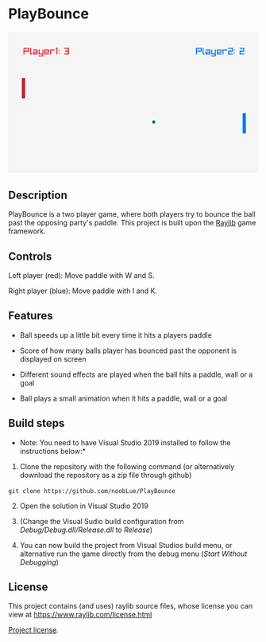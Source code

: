 # PlayBounce

 ![Gameplay](https://github.com/noobLue/PlayBounce/blob/master/misc/PlayBounce.gif?raw=true)

## Description

PlayBounce is a two player game, where both players try to bounce the ball past the opposing party's paddle. This project is built upon the [Raylib](https://github.com/raysan5/raylib) game framework. 

## Controls

Left player (red): Move paddle with W and S.

Right player (blue): Move paddle with I and K.


## Features

- Ball speeds up a little bit every time it hits a players paddle

- Score of how many balls player has bounced past the opponent is displayed on screen

- Different sound effects are played when the ball hits a paddle, wall or a goal

- Ball plays a small animation when it hits a paddle, wall or a goal


## Build steps

* Note: You need to have Visual Studio 2019 installed to follow the instructions below:*


1. Clone the repository with the following command (or alternatively download the repository as a zip file through github)

```git clone https://github.com/noobLue/PlayBounce```

2. Open the solution in Visual Studio 2019

3. (Change the Visual Sudio build configuration from *Debug/Debug.dll/Release.dll* to *Release*)

4. You can now build the project from Visual Studios build menu, or alternative run the game directly from the debug menu (*Start Without Debugging*)

## License 	

This project contains (and uses) raylib source files, whose license you can view at https://www.raylib.com/license.html

[Project license](https://raw.githubusercontent.com/noobLue/PlayBounce/master/LICENSE.txt).